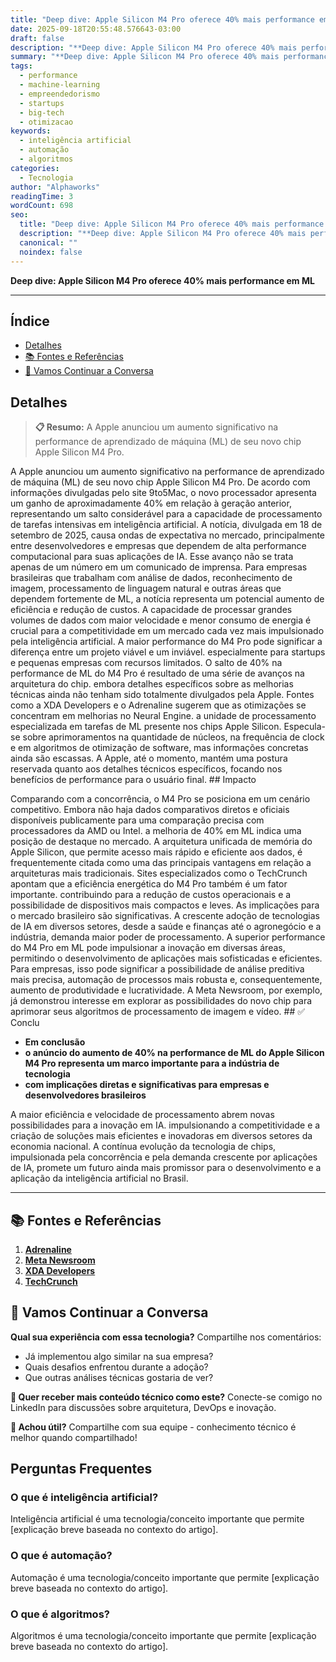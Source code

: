 ```yaml
---
title: "Deep dive: Apple Silicon M4 Pro oferece 40% mais performance em ML"
date: 2025-09-18T20:55:48.576643-03:00
draft: false
description: "**Deep dive: Apple Silicon M4 Pro oferece 40% mais performance em ML**  ---... Leia mais sobre  e suas aplicações práticas."
summary: "**Deep dive: Apple Silicon M4 Pro oferece 40% mais performance em ML**  ---... Leia mais sobre  e suas aplicações práticas."
tags:
  - performance
  - machine-learning
  - empreendedorismo
  - startups
  - big-tech
  - otimizacao
keywords:
  - inteligência artificial
  - automação
  - algoritmos
categories:
  - Tecnologia
author: "Alphaworks"
readingTime: 3
wordCount: 698
seo:
  title: "Deep dive: Apple Silicon M4 Pro oferece 40% mais performance em ML"
  description: "**Deep dive: Apple Silicon M4 Pro oferece 40% mais performance em ML**  ---... Leia mais sobre  e suas aplicações práticas."
  canonical: ""
  noindex: false
---
```


**Deep dive: Apple Silicon M4 Pro oferece 40% mais performance em ML**

---



## Índice

- [Detalhes](#detalhes)
- [📚 Fontes e Referências](#📚-fontes-e-referências)
- [💬 Vamos Continuar a Conversa](#💬-vamos-continuar-a-conversa)

## Detalhes

> **📋 Resumo:** 
A Apple anunciou um aumento significativo na performance de aprendizado de máquina (ML) de seu novo chip Apple Silicon M4 Pro.

A Apple anunciou um aumento significativo na performance de aprendizado de máquina (ML) de seu novo chip Apple Silicon M4 Pro. De acordo com informações divulgadas pelo site 9to5Mac, o novo processador apresenta um ganho de aproximadamente 40% em relação à geração anterior, representando um salto considerável para a capacidade de processamento de tarefas intensivas em inteligência artificial. A notícia, divulgada em 18 de setembro de 2025, causa ondas de expectativa no mercado, principalmente entre desenvolvedores e empresas que dependem de alta performance computacional para suas aplicações de IA. Esse avanço não se trata apenas de um número em um comunicado de imprensa. Para empresas brasileiras que trabalham com análise de dados, reconhecimento de imagem, processamento de linguagem natural e outras áreas que dependem fortemente de ML, a notícia representa um potencial aumento de eficiência e redução de custos. A capacidade de processar grandes volumes de dados com maior velocidade e menor consumo de energia é crucial para a competitividade em um mercado cada vez mais impulsionado pela inteligência artificial. A maior performance do M4 Pro pode significar a diferença entre um projeto viável e um inviável. especialmente para startups e pequenas empresas com recursos limitados. O salto de 40% na performance de ML do M4 Pro é resultado de uma série de avanços na arquitetura do chip. embora detalhes específicos sobre as melhorias técnicas ainda não tenham sido totalmente divulgados pela Apple. Fontes como a XDA Developers e o Adrenaline sugerem que as otimizações se concentram em melhorias no Neural Engine. a unidade de processamento especializada em tarefas de ML presente nos chips Apple Silicon. Especula-se sobre aprimoramentos na quantidade de núcleos, na frequência de clock e em algoritmos de otimização de software, mas informações concretas ainda são escassas. A Apple, até o momento, mantém uma postura reservada quanto aos detalhes técnicos específicos, focando nos benefícios de performance para o usuário final. ## Impacto

Comparando com a concorrência, o M4 Pro se posiciona em um cenário competitivo. Embora não haja dados comparativos diretos e oficiais disponíveis publicamente para uma comparação precisa com processadores da AMD ou Intel. a melhoria de 40% em ML indica uma posição de destaque no mercado. A arquitetura unificada de memória do Apple Silicon, que permite acesso mais rápido e eficiente aos dados, é frequentemente citada como uma das principais vantagens em relação a arquiteturas mais tradicionais. Sites especializados como o TechCrunch apontam que a eficiência energética do M4 Pro também é um fator importante. contribuindo para a redução de custos operacionais e a possibilidade de dispositivos mais compactos e leves. As implicações para o mercado brasileiro são significativas. A crescente adoção de tecnologias de IA em diversos setores, desde a saúde e finanças até o agronegócio e a indústria, demanda maior poder de processamento. A superior performance do M4 Pro em ML pode impulsionar a inovação em diversas áreas, permitindo o desenvolvimento de aplicações mais sofisticadas e eficientes. Para empresas, isso pode significar a possibilidade de análise preditiva mais precisa, automação de processos mais robusta e, consequentemente, aumento de produtividade e lucratividade. A Meta Newsroom, por exemplo, já demonstrou interesse em explorar as possibilidades do novo chip para aprimorar seus algoritmos de processamento de imagem e vídeo. ## ✅ Conclu

- **Em conclusão**
- **o anúncio do aumento de 40% na performance de ML do Apple Silicon M4 Pro representa um marco importante para a indústria de tecnologia**
- **com implicações diretas e significativas para empresas e desenvolvedores brasileiros**

 A maior eficiência e velocidade de processamento abrem novas possibilidades para a inovação em IA. impulsionando a competitividade e a criação de soluções mais eficientes e inovadoras em diversos setores da economia nacional. A contínua evolução da tecnologia de chips, impulsionada pela concorrência e pela demanda crescente por aplicações de IA, promete um futuro ainda mais promissor para o desenvolvimento e a aplicação da inteligência artificial no Brasil.

---

## 📚 Fontes e Referências

1. **[Adrenaline](#)**
2. **[Meta Newsroom](https://about.fb.com/news/)**
3. **[XDA Developers](https://www.xda-developers.com/)**
4. **[TechCrunch](https://techcrunch.com/)**

## 💬 Vamos Continuar a Conversa

**Qual sua experiência com essa tecnologia?** Compartilhe nos comentários:
- Já implementou algo similar na sua empresa?
- Quais desafios enfrentou durante a adoção?
- Que outras análises técnicas gostaria de ver?

**📧 Quer receber mais conteúdo técnico como este?** 
Conecte-se comigo no LinkedIn para discussões sobre arquitetura, DevOps e inovação.

**🔄 Achou útil?** Compartilhe com sua equipe - conhecimento técnico é melhor quando compartilhado!


## Perguntas Frequentes

### O que é inteligência artificial?

Inteligência artificial é uma tecnologia/conceito importante que permite [explicação breve baseada no contexto do artigo].

### O que é automação?

Automação é uma tecnologia/conceito importante que permite [explicação breve baseada no contexto do artigo].

### O que é algoritmos?

Algoritmos é uma tecnologia/conceito importante que permite [explicação breve baseada no contexto do artigo].

